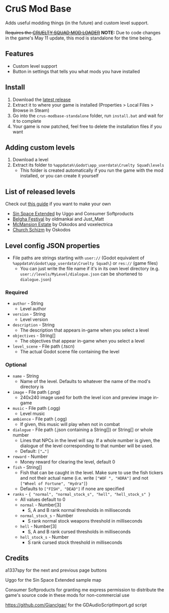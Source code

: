 # CruS Mod Base

Adds useful modding things (in the future) and custom level support.

<s>Requires the [CRUELTY SQUAD MOD LOADER](https://github.com/crustyrashky/crus-modloader)</s>
**NOTE:** Due to code changes in the game's May 11 update, this mod is standalone for the time being.

## Features

- Custom level support
- Button in settings that tells you what mods you have installed

## Install

1. Download the [latest release](https://github.com/crustyrashky/crus-modbase/releases/download/beta-may-21/crus-modbase-standalone.zip)
2. Extract it to where your game is installed (Properties > Local Files > Browse in Steam)
3. Go into the `crus-modbase-standalone` folder, run `install.bat` and wait for it to complete
4. Your game is now patched, feel free to delete the installation files if you want

## Adding custom levels

1. Download a level
2. Extract its folder to `%appdata%\Godot\app_userdata\Cruelty Squad\levels`
   - This folder is created automatically if you run the game with the mod installed, or you can create it yourself

## List of released levels

Check out [this guide](https://hackmd.io/@OsM6oUcXSwG3mLNvTlPMZg/SkYQwbONu) if you want to make your own

- [Sin Space Extended](https://github.com/crustyrashky/crus-modbase/files/6559547/SinSpaceExtended.zip) by Uggo and Consumer Softproducts
- [Belgha Festival](https://github.com/crustyrashky/crus-modbase/files/6595422/Belgha_Festival_V1.3.zip) by oldmankai and Just_Matt
- [McMansion Estate](https://github.com/crustyrashky/crus-modbase/files/6949799/McMansion_Estate_V1.1.zip)
 by Oskodos and voxelectrica
- [Church Schizm](https://github.com/crustyrashky/crus-modbase/files/6985599/Church_Schizm_V1.0.zip) by Oskodos



## Level config JSON properties

- File paths are strings starting with `user://` (Godot equivalent of `%appdata%\Godot\app_userdata\Cruelty Squad\`) or `res://` (game files)
  - You can just write the file name if it's in its own level directory (e.g. `user://levels/MyLevel/dialogue.json` can be shortened to `dialogue.json`)

### Required

- `author` - String
  - Level author
- `version` - String
  - Level version
- `description` - String
  - The description that appears in-game when you select a level
- `objectives` - String[]
  - The objectives that appear in-game when you select a level
- `level_scene` - File path (.tscn)
  - The actual Godot scene file containing the level

### Optional

- `name` - String
  - Name of the level. Defaults to whatever the name of the mod's directory is
- `image` - File path (.png)
  - 240x240 image used for both the level icon and preview image in-game
- `music` - File path (.ogg)
  - Level music
- `ambience` - File path (.ogg)
  - If given, this music will play when not in combat
- `dialogue` - File path (.json containing a String[]) or String[] or whole number
  - Lines that NPCs in the level will say. If a whole number is given, the dialogue of the level corresponding to that number will be used.
  - Default: `["…"]`
- `reward` - Number
  - Money reward for clearing the level, default 0
- `fish` - String[]
  - Fish that can be caught in the level. Make sure to use the fish tickers and not their actual name (i.e. write `["WOF ", "HDRA"]` and not `["Wheel of Fortune", "Hydra"]`)
  - Defaults to `["FISH", "DEAD"]` if none are specified
- `ranks` - `{ "normal", "normal_stock_s", "hell", "hell_stock_s" }`
  - All values default to 0
  - `normal` - Number[3]
    - S, A and B rank normal thresholds in milliseconds
  - `normal_stock_s` - Number
    - S rank normal stock weapons threshold in milliseconds
  - `hell` - Number[3]
    - S, A and B rank cursed thresholds in milliseconds
  - `hell_stock_s` - Number
    - S rank cursed stock threshold in milliseconds

## Credits

a1337spy for the next and previous page buttons

Uggo for the Sin Space Extended sample map

Consumer Softproducts for granting me express permission to distribute the game's source code in these mods for non-commercial use

https://github.com/Gianclgar/ for the GDAudioScriptImport.gd script 
